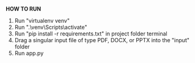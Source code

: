**HOW TO RUN**

1. Run "virtualenv venv"
2. Run ".\venv\Scripts\activate"
3. Run "pip install -r requirements.txt" in project folder terminal
4. Drag a singular input file of type PDF, DOCX, or PPTX into the "input" folder
5. Run app.py